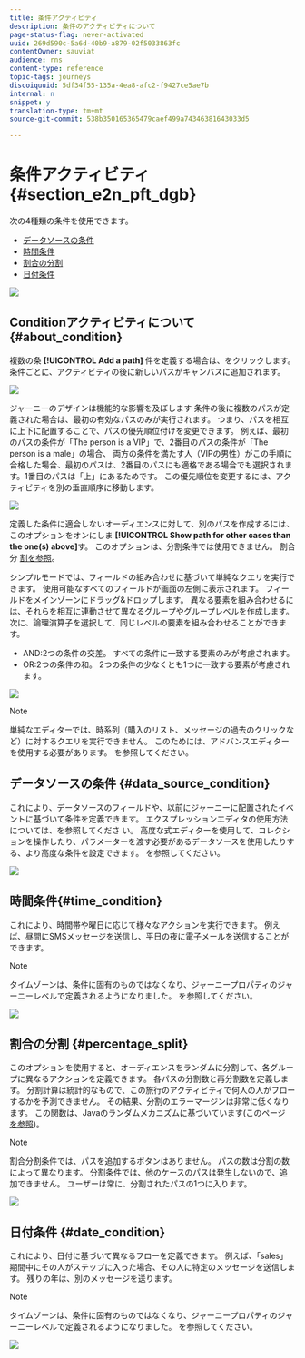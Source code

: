 ```yaml
---
title: 条件アクティビティ
description: 条件のアクティビティについて
page-status-flag: never-activated
uuid: 269d590c-5a6d-40b9-a879-02f5033863fc
contentOwner: sauviat
audience: rns
content-type: reference
topic-tags: journeys
discoiquuid: 5df34f55-135a-4ea8-afc2-f9427ce5ae7b
internal: n
snippet: y
translation-type: tm+mt
source-git-commit: 538b350165365479caef499a74346381643033d5

---
```



# 条件アクティビティ{#section_e2n_pft_dgb}

次の4種類の条件を使用できます。

* [データソースの条件](#data_source_condition)
* [時間条件](#time_condition)
* [割合の分割](#percentage_split)
* [日付条件](#date_condition)

![](../assets/journey49.png)

## Conditionアクティビティについて {#about_condition}

複数の条 **[!UICONTROL Add a path]** 件を定義する場合は、をクリックします。 条件ごとに、アクティビティの後に新しいパスがキャンバスに追加されます。

![](../assets/journey47.png)

ジャーニーのデザインは機能的な影響を及ぼします 条件の後に複数のパスが定義された場合は、最初の有効なパスのみが実行されます。 つまり、パスを相互に上下に配置することで、パスの優先順位付けを変更できます。 例えば、最初のパスの条件が「The person is a VIP」で、2番目のパスの条件が「The person is a male」の場合、 両方の条件を満たす人（VIPの男性）がこの手順に合格した場合、最初のパスは、2番目のパスにも適格である場合でも選択されます。1番目のパスは「上」にあるためです。 この優先順位を変更するには、アクティビティを別の垂直順序に移動します。

![](../assets/journey48.png)

定義した条件に適合しないオーディエンスに対して、別のパスを作成するには、このオプションをオンにしま **[!UICONTROL Show path for other cases than the one(s) above]**&#x200B;す。 このオプションは、分割条件では使用できません。 割合分 [割を参照](#percentage_split)。

シンプルモードでは、フィールドの組み合わせに基づいて単純なクエリを実行できます。 使用可能なすべてのフィールドが画面の左側に表示されます。 フィールドをメインゾーンにドラッグ&amp;ドロップします。 異なる要素を組み合わせるには、それらを相互に連動させて異なるグループやグループレベルを作成します。 次に、論理演算子を選択して、同じレベルの要素を組み合わせることができます。

* AND:2つの条件の交差。 すべての条件に一致する要素のみが考慮されます。
* OR:2つの条件の和。 2つの条件の少なくとも1つに一致する要素が考慮されます。

![](../assets/journey64.png)

>[!NOTE]
>
>単純なエディターでは、時系列（購入のリスト、メッセージの過去のクリックなど）に対するクエリを実行できません。 このためには、アドバンスエディターを使用する必要があります。 [](../expression/expressionadvanced.md)を参照してください。

## データソースの条件 {#data_source_condition}

これにより、データソースのフィールドや、以前にジャーニーに配置されたイベントに基づいて条件を定義できます。 エクスプレッションエディタの使用方法については、を参照してくださ [](../expression/expressionadvanced.md)い。 高度な式エディターを使用して、コレクションを操作したり、パラメーターを渡す必要があるデータソースを使用したりする、より高度な条件を設定できます。 [](../datasource/external-data-sources.md)を参照してください。

![](../assets/journey50.png)

## 時間条件{#time_condition}

これにより、時間帯や曜日に応じて様々なアクションを実行できます。 例えば、昼間にSMSメッセージを送信し、平日の夜に電子メールを送信することができます。

>[!NOTE]
>
>タイムゾーンは、条件に固有のものではなくなり、ジャーニープロパティのジャーニーレベルで定義されるようになりました。 [](../building-journeys/timezone-management.md)を参照してください。

![](../assets/journey51.png)

## 割合の分割 {#percentage_split}

このオプションを使用すると、オーディエンスをランダムに分割して、各グループに異なるアクションを定義できます。 各パスの分割数と再分割数を定義します。 分割計算は統計的なもので、この旅行のアクティビティで何人の人がフローするかを予測できません。 その結果、分割のエラーマージンは非常に低くなります。 この関数は、Javaのランダムメカニズムに基づいています(このページ [を参照](https://docs.oracle.com/javase/7/docs/api/java/util/Random.html))。

>[!NOTE]
>
>割合分割条件では、パスを追加するボタンはありません。 パスの数は分割の数によって異なります。 分割条件では、他のケースのパスは発生しないので、追加できません。 ユーザーは常に、分割されたパスの1つに入ります。


![](../assets/journey52.png)

## 日付条件 {#date_condition}

これにより、日付に基づいて異なるフローを定義できます。 例えば、「sales」期間中にその人がステップに入った場合、その人に特定のメッセージを送信します。 残りの年は、別のメッセージを送ります。

>[!NOTE]
>
>タイムゾーンは、条件に固有のものではなくなり、ジャーニープロパティのジャーニーレベルで定義されるようになりました。 [](../building-journeys/timezone-management.md)を参照してください。

![](../assets/journey53.png)
